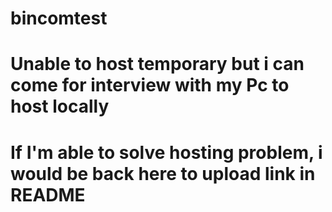 # bincomtest
# Unable to host temporary but i can come for interview with my Pc to host locally
# If I'm able to solve hosting problem, i would be back here to upload link in README
